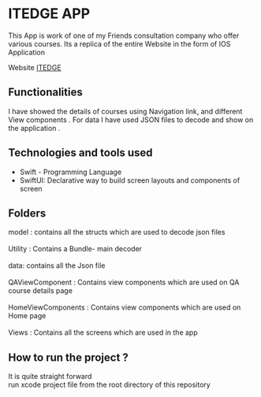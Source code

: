 #  ITEDGE APP

This App is work of one of my Friends consultation company who offer various courses. Its a replica of the
entire Website in the form of IOS Application 

Website <a href="https://itedge.ca/">ITEDGE</a>

## Functionalities 
I have showed the details of courses using Navigation link, and different View components . For data I have 
used JSON files to decode and show on the application . 

## Technologies and tools used 
- Swift - Programming Language 
- SwiftUI: Declarative way to build screen layouts and components of screen 

## Folders 
model : contains all the structs which are used to decode json files<br/>   
Utility : Contains a Bundle- main decoder <br/>   
data: contains all the Json file <br/>   
QAViewComponent : Contains view components which are used on QA course details page<br/>    
HomeViewComponents : Contains view components which are used on Home page <br/>   
Views : Contains all the screens which are used in the app<br/>    

## How to run the project ? 
It is quite straight forward<br/>
run xcode project file from the root directory of this repository

